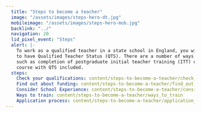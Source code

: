 ```yaml
---
  title: "Steps to become a teacher"
  image: "/assets/images/steps-hero-dt.jpg"
  mobileimage: "/assets/images/steps-hero-mob.jpg"
  backlink: "../"
  navigation: 20
  lid_pixel_event: "Steps"
  alert: |-
    To work as a qualified teacher in a state school in England, you will need
    to have Qualified Teacher Status (QTS). There are a number of ways to gain QTS
    such as completion of postgraduate initial teacher training (ITT) or a degree
    course with QTS included.
  steps:
    Check your qualifications: content/steps-to-become-a-teacher/check_your_qualifications
    Find out about funding: content/steps-to-become-a-teacher/find_out_about_funding
    Consider School Experience: content/steps-to-become-a-teacher/consider_school_experience
    Ways to train: content/steps-to-become-a-teacher/ways_to_train
    Application process: content/steps-to-become-a-teacher/application_process
---
```

